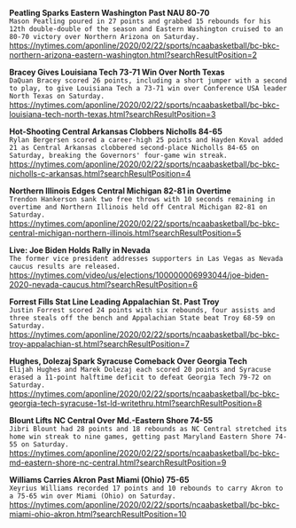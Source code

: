 **Peatling Sparks Eastern Washington Past NAU 80-70**\
`Mason Peatling poured in 27 points and grabbed 15 rebounds for his 12th double-double of the season and Eastern Washington cruised to an 80-70 victory over Northern Arizona on Saturday.`\
https://nytimes.com/aponline/2020/02/22/sports/ncaabasketball/bc-bkc-northern-arizona-eastern-washington.html?searchResultPosition=2

**Bracey Gives Louisiana Tech 73-71 Win Over North Texas**\
`DaQuan Bracey scored 26 points, including a short jumper with a second to play, to give Louisiana Tech a 73-71 win over Conference USA leader North Texas on Saturday.`\
https://nytimes.com/aponline/2020/02/22/sports/ncaabasketball/bc-bkc-louisiana-tech-north-texas.html?searchResultPosition=3

**Hot-Shooting Central Arkansas Clobbers Nicholls 84-65**\
`Rylan Bergersen scored a career-high 25 points and Hayden Koval added 21 as Central Arkansas clobbered second-place Nicholls 84-65 on Saturday, breaking the Governors' four-game win streak.`\
https://nytimes.com/aponline/2020/02/22/sports/ncaabasketball/bc-bkc-nicholls-c-arkansas.html?searchResultPosition=4

**Northern Illinois Edges Central Michigan 82-81 in Overtime**\
`Trendon Hankerson sank two free throws with 10 seconds remaining in overtime and Northern Illinois held off Central Michigan 82-81 on Saturday.`\
https://nytimes.com/aponline/2020/02/22/sports/ncaabasketball/bc-bkc-central-michigan-northern-illinois.html?searchResultPosition=5

**Live: Joe Biden Holds Rally in Nevada**\
`The former vice president addresses supporters in Las Vegas as Nevada caucus results are released.`\
https://nytimes.com/video/us/elections/100000006993044/joe-biden-2020-nevada-caucus.html?searchResultPosition=6

**Forrest Fills Stat Line Leading Appalachian St. Past Troy**\
`Justin Forrest scored 24 points with six rebounds, four assists and three steals off the bench and Appalachian State beat Troy 68-59 on Saturday.`\
https://nytimes.com/aponline/2020/02/22/sports/ncaabasketball/bc-bkc-troy-appalachian-st.html?searchResultPosition=7

**Hughes, Dolezaj Spark Syracuse Comeback Over Georgia Tech**\
`Elijah Hughes and Marek Dolezaj each scored 20 points and Syracuse erased a 11-point halftime deficit to defeat Georgia Tech 79-72 on Saturday. `\
https://nytimes.com/aponline/2020/02/22/sports/ncaabasketball/bc-bkc-georgia-tech-syracuse-1st-ld-writethru.html?searchResultPosition=8

**Blount Lifts NC Central Over Md.-Eastern Shore 74-55**\
`Jibri Blount had 28 points and 18 rebounds as NC Central stretched its home win streak to nine games, getting past Maryland Eastern Shore 74-55 on Saturday.`\
https://nytimes.com/aponline/2020/02/22/sports/ncaabasketball/bc-bkc-md-eastern-shore-nc-central.html?searchResultPosition=9

**Williams Carries Akron Past Miami (Ohio) 75-65**\
`Xeyrius Williams recorded 17 points and 10 rebounds to carry Akron to a 75-65 win over Miami (Ohio) on Saturday.`\
https://nytimes.com/aponline/2020/02/22/sports/ncaabasketball/bc-bkc-miami-ohio-akron.html?searchResultPosition=10

